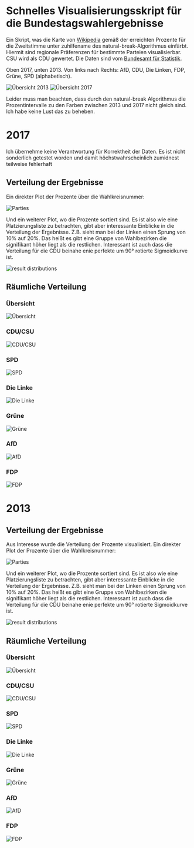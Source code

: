 # Schnelles Visualisierungsskript für die Bundestagswahlergebnisse

Ein Skript, was die Karte von [Wikipedia](https://de.wikipedia.org/wiki/Datei:Bundestagswahlkreise_2017.svg) gemäß der erreichten Prozente für die Zweitstimme unter zuhilfename des natural-break-Algorithmus einfärbt. Hiermit sind regionale Präferenzen für bestimmte Parteien visualisierbar. CSU wird als CDU gewertet. Die Daten sind vom [Bundesamt für Statistik](https://www.bundeswahlleiter.de/bundestagswahlen/2017/wahlkreiseinteilung/umgerechnete-ergebnisse.html).

Oben 2017, unten 2013. Von links nach Rechts: AfD, CDU, Die Linken, FDP, Grüne, SPD (alphabetisch).

![Übersicht 2013](/Results/2013/btw-small.png)
![Übersicht 2017](/Results/2017/btw-small.png)

Leider muss man beachten, dass durch den natural-break Algorithmus die Prozentintervalle zu den Farben zwischen 2013 und 2017 nicht gleich sind. Ich habe keine Lust das zu beheben.


# 2017

Ich übernehme keine Verantwortung für Korrektheit der Daten. Es ist nicht sonderlich getestet worden und damit höchstwahrscheinlich zumidnest teilweise fehlerhaft

## Verteilung der Ergebnisse

Ein direkter Plot der Prozente über die Wahlkreisnummer:

![Parties](/Results/2017/parties.png)

Und ein weiterer Plot, wo die Prozente sortiert sind. Es ist also wie eine Platzierungsliste zu betrachten, gibt aber interessante Einblicke in die Verteilung der Ergebnisse. Z.B. sieht man bei der Linken einen Sprung von 10% auf 20%. Das heißt es gibt eine Gruppe von Wahlbezirken die signifikant höher liegt als die restlichen. Interessant ist auch dass die Verteilung für die CDU beinahe enie perfekte um 90° rotierte Sigmoidkurve ist.

![result distributions](/Results/2017/parties-distributions.png)

## Räumliche Verteilung

### Übersicht
![Übersicht](/Results/2017/btw-small.png)

### CDU/CSU
![CDU/CSU](/Results/2017/btw-CDU.png)

### SPD
![SPD](/Results/2017/btw-SPD.png)

### Die Linke
![Die Linke](/Results/2017/btw-DIE%20LINKE.png)

### Grüne
![Grüne](/Results/2017/btw-GR%C3%9CNE.png)

### AfD
![AfD](/Results/2017/btw-AfD.png)

### FDP
![FDP](/Results/2017/btw-FDP.png)





# 2013

## Verteilung der Ergebnisse

Aus Interesse wurde die Verteilung der Prozente visualisiert. Ein direkter Plot der Prozente über die Wahlkreisnummer:

![Parties](/Results/2013/parties.png)

Und ein weiterer Plot, wo die Prozente sortiert sind. Es ist also wie eine Platzierungsliste zu betrachten, gibt aber interessante Einblicke in die Verteilung der Ergebnisse. Z.B. sieht man bei der Linken einen Sprung von 10% auf 20%. Das heißt es gibt eine Gruppe von Wahlbezirken die signifikant höher liegt als die restlichen. Interessant ist auch dass die Verteilung für die CDU beinahe enie perfekte um 90° rotierte Sigmoidkurve ist.

![result distributions](/Results/2013/parties-distributions.png)

## Räumliche Verteilung

### Übersicht
![Übersicht](/Results/2013/btw-small.png)

### CDU/CSU
![CDU/CSU](/Results/2013/btw-CDU.png)

### SPD
![SPD](/Results/2013/btw-SPD.png)

### Die Linke
![Die Linke](/Results/2013/btw-DIE%20LINKE.png)

### Grüne
![Grüne](/Results/2013/btw-GR%C3%9CNE.png)

### AfD
![AfD](/Results/2013/btw-AfD.png)

### FDP
![FDP](/Results/2013/btw-FDP.png)
